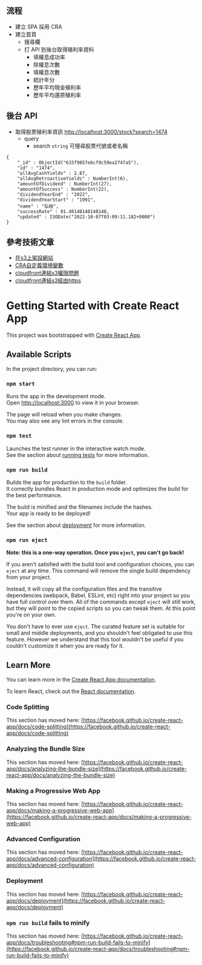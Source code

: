 ## 流程
- 建立 SPA 採用 CRA
- 建立首頁
  - 搜尋欄
  - 打 API 到後台取得殖利率資料
    - 填權息成功率
    - 除權息次數
    - 填權息次數
    - 統計年分
    - 歷年平均現金殖利率
    - 歷年平均還原殖利率

## 後台 API
- 取得股票殖利率資訊 <http://localhost:3000/stock?search=1474>  
  - query
    - search `string` 可搜尋股票代號或者名稱
```
{
    "_id" : ObjectId("633f9857e6cf9c59ea2747a5"),
    "id" : "1474",
    "allAvgCashYields" : 2.87,
    "allAvgRetroactiveYields" : NumberInt(6),
    "amountOfDividend" : NumberInt(27),
    "amountOfSuccess" : NumberInt(22),
    "dividendYearEnd" : "2022",
    "dividendYearStart" : "1991",
    "name" : "弘裕",
    "successRate" : 81.48148148148148,
    "updated" : ISODate("2022-10-07T03:09:11.182+0000")
}

```

## 參考技術文章
- [在s3上架設網站](https://blog.cloudthat.com/step-by-step-guide-to-deploy-reactjs-app-on-aws-s3/)
- [CRA自定義環境變數](https://create-react-app.dev/docs/adding-custom-environment-variables/)
- [cloudfront連結s3權限問題](https://aws.amazon.com/tw/premiumsupport/knowledge-center/s3-website-cloudfront-error-403/)
- [cloudfront連結s3經由https](https://www.youtube.com/watch?v=2VpsKK0nZi8)

# Getting Started with Create React App

This project was bootstrapped with [Create React App](https://github.com/facebook/create-react-app).

## Available Scripts

In the project directory, you can run:

### `npm start`

Runs the app in the development mode.\
Open [http://localhost:3000](http://localhost:3000) to view it in your browser.

The page will reload when you make changes.\
You may also see any lint errors in the console.

### `npm test`

Launches the test runner in the interactive watch mode.\
See the section about [running tests](https://facebook.github.io/create-react-app/docs/running-tests) for more information.

### `npm run build`

Builds the app for production to the `build` folder.\
It correctly bundles React in production mode and optimizes the build for the best performance.

The build is minified and the filenames include the hashes.\
Your app is ready to be deployed!

See the section about [deployment](https://facebook.github.io/create-react-app/docs/deployment) for more information.

### `npm run eject`

**Note: this is a one-way operation. Once you `eject`, you can't go back!**

If you aren't satisfied with the build tool and configuration choices, you can `eject` at any time. This command will remove the single build dependency from your project.

Instead, it will copy all the configuration files and the transitive dependencies (webpack, Babel, ESLint, etc) right into your project so you have full control over them. All of the commands except `eject` will still work, but they will point to the copied scripts so you can tweak them. At this point you're on your own.

You don't have to ever use `eject`. The curated feature set is suitable for small and middle deployments, and you shouldn't feel obligated to use this feature. However we understand that this tool wouldn't be useful if you couldn't customize it when you are ready for it.

## Learn More

You can learn more in the [Create React App documentation](https://facebook.github.io/create-react-app/docs/getting-started).

To learn React, check out the [React documentation](https://reactjs.org/).

### Code Splitting

This section has moved here: [https://facebook.github.io/create-react-app/docs/code-splitting](https://facebook.github.io/create-react-app/docs/code-splitting)

### Analyzing the Bundle Size

This section has moved here: [https://facebook.github.io/create-react-app/docs/analyzing-the-bundle-size](https://facebook.github.io/create-react-app/docs/analyzing-the-bundle-size)

### Making a Progressive Web App

This section has moved here: [https://facebook.github.io/create-react-app/docs/making-a-progressive-web-app](https://facebook.github.io/create-react-app/docs/making-a-progressive-web-app)

### Advanced Configuration

This section has moved here: [https://facebook.github.io/create-react-app/docs/advanced-configuration](https://facebook.github.io/create-react-app/docs/advanced-configuration)

### Deployment

This section has moved here: [https://facebook.github.io/create-react-app/docs/deployment](https://facebook.github.io/create-react-app/docs/deployment)

### `npm run build` fails to minify

This section has moved here: [https://facebook.github.io/create-react-app/docs/troubleshooting#npm-run-build-fails-to-minify](https://facebook.github.io/create-react-app/docs/troubleshooting#npm-run-build-fails-to-minify)
